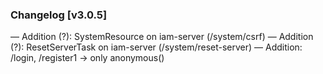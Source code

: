 ### Changelog [v3.0.5]
— Addition (?): SystemResource on iam-server (/system/csrf)
— Addition (?): ResetServerTask on iam-server (/system/reset-server)
— Addition: /login, /register1 -> only anonymous()
